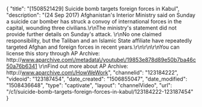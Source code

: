 {
    "title": "[1508521429] Suicide bomb targets foreign forces in Kabul",
    "description": "(24 Sep 2017) Afghanistan's Interior Ministry said on Sunday a suicide car bomber has struck a convoy of international forces in the capital, wounding three civilians.\r\nThe ministry's statement did not provide further details on Sunday's attack. \r\nNo one claimed responsibility, but the Taliban and an Islamic State affiliate have repeatedly targeted Afghan and foreign forces in recent years.\r\n\r\n\r\nYou can license this story through AP Archive: http:\/\/www.aparchive.com\/metadata\/youtube\/19853e878d89e50b7ba46c50a76b6341 \r\nFind out more about AP Archive: http:\/\/www.aparchive.com\/HowWeWork",
    "channelid": "123184222",
    "videoid": "123187454",
    "date_created": "1506855047",
    "date_modified": "1508436648",
    "type": "captivate",
    "layout": "channelVideo",
    "url": "\/c1\/suicide-bomb-targets-foreign-forces-in-kabul\/123184222-123187454"
}